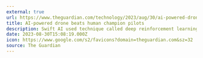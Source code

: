 ```yaml
---
external: true
url: https://www.theguardian.com/technology/2023/aug/30/ai-powered-drone-beats-human-champion-pilots
title: AI-powered drone beats human champion pilots
description: Swift AI used technique called deep reinforcement learning to win 15 out of 25 races against world champions.
date: 2023-08-30T15:08:19.000Z
icon: https://www.google.com/s2/favicons?domain=theguardian.com&sz=32
source: The Guardian
---
```

